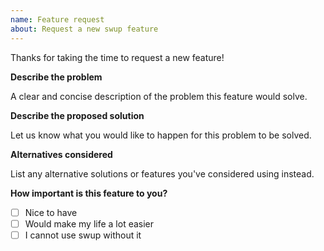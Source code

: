 ```yaml
---
name: Feature request
about: Request a new swup feature
---
```


Thanks for taking the time to request a new feature!

**Describe the problem**

A clear and concise description of the problem this feature would solve.

**Describe the proposed solution**

Let us know what you would like to happen for this problem to be solved.

**Alternatives considered**

List any alternative solutions or features you've considered using instead.

**How important is this feature to you?**

- [ ] Nice to have
- [ ] Would make my life a lot easier
- [ ] I cannot use swup without it
